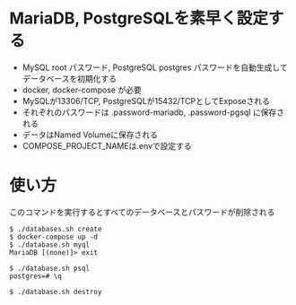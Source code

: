 # MariaDB, PostgreSQLを素早く設定する

* MySQL root パスワード, PostgreSQL postgres パスワードを自動生成してデータベースを初期化する
* docker, docker-compose が必要
* MySQLが13306/TCP, PostgreSQLが15432/TCPとしてExposeされる
* それぞれのパスワードは .password-mariadb, .password-pgsql に保存される
* データはNamed Volumeに保存される 
* COMPOSE\_PROJECT\_NAMEは.envで設定する

# 使い方

このコマンドを実行するとすべてのデータベースとパスワードが削除される

	$ ./databases.sh create
	$ docker-compose up -d
	$ ./database.sh myql
	MariaDB [(none)]> exit

	$ ./database.sh psql
	postgres=# \q

	$ ./database.sh destroy
